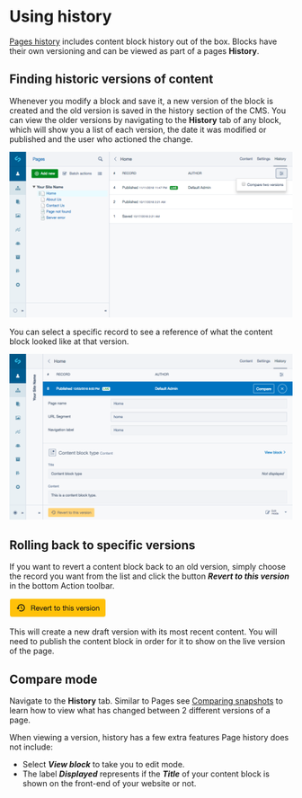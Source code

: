 # Using history

[Pages history](https://userhelp.silverstripe.org/en/4/creating_pages_and_content/pages/rolling_back_pages/) includes content block history out of the box. Blocks have their own versioning and can be viewed as part of a pages **History**.

## Finding historic versions of content

Whenever you modify a block and save it, a new version of the block is created and the old version is saved in the history section of the CMS. You can view the older versions by navigating to the **History** tab of any block, which will show you a list of each version, the date it was modified or published and the user who actioned the change.

![History section](_images/content_block_compare.png)

You can select a specific record to see a reference of what the content block looked like at that version.

![Viewing the history of a block](_images/block_version.png)

## Rolling back to specific versions

If you want to revert a content block back to an old version, simply choose the record you want from the list and click the button ***Revert to this version*** in the bottom Action toolbar.

![Revert button](_images/revert_button.png)

This will create a new draft version with its most recent content. You will need to publish the content block in order for it to show on the live version of the page.

## Compare mode

Navigate to the **History** tab. Similar to Pages see [Comparing snapshots](https://userhelp.silverstripe.org/en/4/creating_pages_and_content/pages/rolling_back_pages/#comparing-snapshots) to learn how to view what has changed between 2 different versions of a page.

When viewing a version, history has a few extra features Page history does not include:
* Select ***View block*** to take you to edit mode.
* The label ***Displayed*** represents if the ***Title*** of your content block is shown on the front-end of your website or not.
